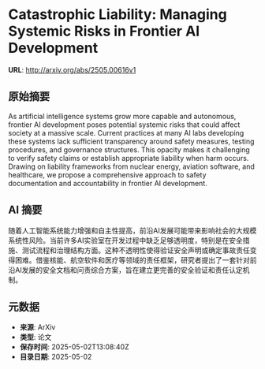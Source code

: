 # Catastrophic Liability: Managing Systemic Risks in Frontier AI Development

**URL**: http://arxiv.org/abs/2505.00616v1

## 原始摘要

As artificial intelligence systems grow more capable and autonomous, frontier
AI development poses potential systemic risks that could affect society at a
massive scale. Current practices at many AI labs developing these systems lack
sufficient transparency around safety measures, testing procedures, and
governance structures. This opacity makes it challenging to verify safety
claims or establish appropriate liability when harm occurs. Drawing on
liability frameworks from nuclear energy, aviation software, and healthcare, we
propose a comprehensive approach to safety documentation and accountability in
frontier AI development.


## AI 摘要

随着人工智能系统能力增强和自主性提高，前沿AI发展可能带来影响社会的大规模系统性风险。当前许多AI实验室在开发过程中缺乏足够透明度，特别是在安全措施、测试流程和治理结构方面。这种不透明性使得验证安全声明或确定事故责任变得困难。借鉴核能、航空软件和医疗等领域的责任框架，研究者提出了一套针对前沿AI发展的安全文档和问责综合方案，旨在建立更完善的安全验证和责任认定机制。

## 元数据

- **来源**: ArXiv
- **类型**: 论文
- **保存时间**: 2025-05-02T13:08:40Z
- **目录日期**: 2025-05-02
